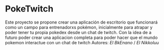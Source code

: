 # PokeTwitch
Este proyecto se propone crear una aplicación de escritorio que funcionará como un campo para entrenadorxs pokémon, inicialmente para atrapar y poder tener tu propia pokedex desde un chat de twitch.
Con la idea de a futuro poder crear una aplicacion completa para poder hacer que el mundo pokemon interactue con un chat de twitch
Autores:
*El BkEnano* / *El Nikkoluu*